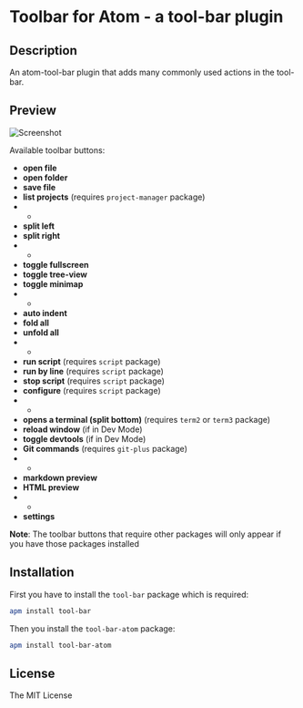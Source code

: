 # Toolbar for Atom - a tool-bar plugin

## Description

An atom-tool-bar plugin that adds many commonly used actions in the tool-bar.

## Preview

![Screenshot](https://cloud.githubusercontent.com/assets/2527234/13086259/bc51f9d6-d4e2-11e5-8bd6-85ffe85328d0.png)

Available toolbar buttons:

* **open file**
* **open folder**
* **save file**
* **list projects** (requires `project-manager` package)
* -
* **split left**
* **split right**
* -
* **toggle fullscreen**
* **toggle tree-view**
* **toggle minimap**
* -
* **auto indent**
* **fold all**
* **unfold all**
* -
* **run script** (requires `script` package)
* **run by line** (requires `script` package)
* **stop script** (requires `script` package)
* **configure** (requires `script` package)
* -
* **opens a terminal (split bottom)**  (requires `term2` or `term3` package)
* **reload window** (if in Dev Mode)
* **toggle devtools** (if in Dev Mode)
* **Git commands** (requires `git-plus` package)
* -
* **markdown preview**
* **HTML preview**
* -
* **settings**

**Note**: The toolbar buttons that require other packages will only appear if you have those packages installed

## Installation

First you have to install the `tool-bar` package which is required:

```bash
apm install tool-bar
```

Then you install the `tool-bar-atom` package:

```bash
apm install tool-bar-atom
```

## License

The MIT License
